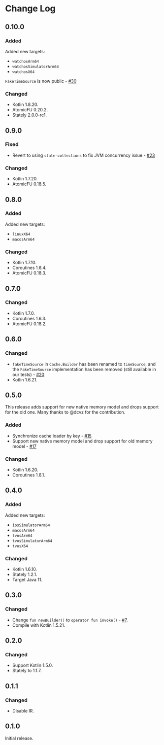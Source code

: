 # Change Log

## 0.10.0

### Added

Added new targets:
- `watchosArm64`
- `watchosSimulatorArm64`
- `watchosX64`

`FakeTimeSource` is now public - [#30](https://github.com/ReactiveCircus/cache4k/pull/30)

### Changed

- Kotlin 1.8.20.
- AtomicFU 0.20.2.
- Stately 2.0.0-rc1.

## 0.9.0

### Fixed

- Revert to using `state-collections` to fix JVM concurrency issue - [#23](https://github.com/ReactiveCircus/cache4k/issues/23)

### Changed

- Kotlin 1.7.20.
- AtomicFU 0.18.5.

## 0.8.0

### Added

Added new targets:
- `linuxX64`
- `macosArm64`

### Changed

- Kotlin 1.7.10.
- Coroutines 1.6.4.
- AtomicFU 0.18.3.

## 0.7.0

### Changed

- Kotlin 1.7.0.
- Coroutines 1.6.3.
- AtomicFU 0.18.2.

## 0.6.0

### Changed

- `fakeTimeSource` in `Cache.Builder` has been renamed to `timeSource`, and the `FakeTimeSource` implementation has been removed (still available in our tests) - [#20](https://github.com/ReactiveCircus/cache4k/pull/20)
- Kotlin 1.6.21.

## 0.5.0

This release adds support for new native memory model and drops support for the old one. Many thanks to @dcvz for the contribution. 

### Added

- Synchronize cache loader by key - [#15](https://github.com/ReactiveCircus/cache4k/pull/15)
- Support new native memory model and drop support for old memory model - [#17](https://github.com/ReactiveCircus/cache4k/pull/17)

### Changed

- Kotlin 1.6.20.
- Coroutines 1.6.1.

## 0.4.0

### Added

Added new targets:
- `iosSimulatorArm64`
- `macosArm64`
- `tvosArm64` 
- `tvosSimulatorArm64`
- `tvosX64`

### Changed

- Kotlin 1.6.10.
- Stately 1.2.1.
- Target Java 11.

## 0.3.0

### Changed

- Change `fun newBuilder()` to `operator fun invoke()` - [#7](https://github.com/ReactiveCircus/cache4k/pull/7).
- Compile with Kotlin 1.5.21.

## 0.2.0

### Changed

- Support Kotlin 1.5.0.
- Stately to 1.1.7.

## 0.1.1

### Changed

- Disable IR.

## 0.1.0

Initial release.
